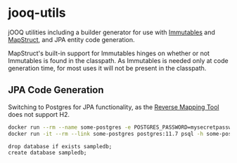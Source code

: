 # jooq-utils
jOOQ utilities including a builder generator for use with [Immutables](https://immutables.github.io/) and
[MapStruct](https://mapstruct.org/), and JPA entity code generation.

MapStruct's built-in support for Immutables hinges on whether or not Immutables is found in the classpath.
As Immutables is needed only at code generation time, for most uses it will not be present in the classpath.

## JPA Code Generation
Switching to Postgres for JPA functionality, as the [Reverse Mapping Tool](https://openjpa.apache.org/builds/3.1.0/apache-openjpa/docs/ref_guide_pc_reverse.html) does not support H2.

```bash
docker run --rm --name some-postgres -e POSTGRES_PASSWORD=mysecretpassword -p 5432:5432 postgres:11.7 -c fsync=off &
docker run -it --rm --link some-postgres postgres:11.7 psql -h some-postgres -U postgres
```

```
drop database if exists sampledb;
create database sampledb;
```
